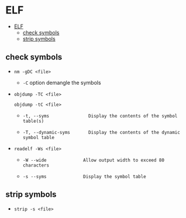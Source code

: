 # ELF

- [ELF](#elf)
  - [check symbols](#check-symbols)
  - [strip symbols](#strip-symbols)

## check symbols

- `nm -gDC <file>`

  - `-C` option demangle the symbols

- `objdump -TC <file>`

  `objdump -tC <file>`

  - `-t, --syms               Display the contents of the symbol table(s)`

  - `-T, --dynamic-syms       Display the contents of the dynamic symbol table`

- `readelf -Ws <file>`

  - `-W --wide              Allow output width to exceed 80 characters`

  - `-s --syms              Display the symbol table`

## strip symbols

- `strip -s <file>`
